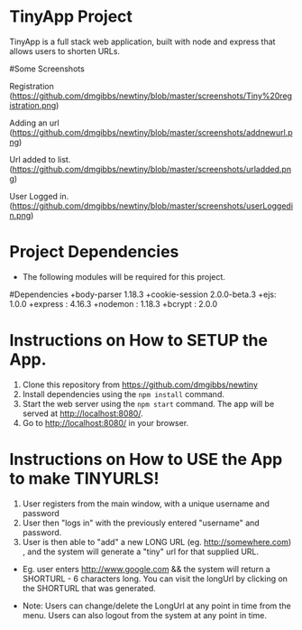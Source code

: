 # TinyApp Project 

TinyApp is a full stack web application, built with node and express that allows users to shorten URLs.


#Some Screenshots

Registration
(https://github.com/dmgibbs/newtiny/blob/master/screenshots/Tiny%20registration.png)

Adding an url
(https://github.com/dmgibbs/newtiny/blob/master/screenshots/addnewurl.png)

Url added to list.
(https://github.com/dmgibbs/newtiny/blob/master/screenshots/urladded.png)

User Logged in.
(https://github.com/dmgibbs/newtiny/blob/master/screenshots/userLoggedin.png)

# Project Dependencies
+ The following modules will be required for this project.

#Dependencies
+body-parser 1.18.3
+cookie-session   2.0.0-beta.3
+ejs: 1.0.0
+express : 4.16.3
+nodemon : 1.18.3
+bcrypt  : 2.0.0

# Instructions on How to SETUP the App.

1. Clone this repository from https://github.com/dmgibbs/newtiny
2. Install dependencies using the `npm install` command.
3. Start the web server using the `npm start` command. The app will be served at <http://localhost:8080/>.
4. Go to <http://localhost:8080/> in your browser.


# Instructions on How to USE the App to make TINYURLS!

1. User registers from the main window, with a unique username and password
2. User then "logs in" with the previously entered "username" and password.
3. User is then able to "add" a new LONG URL  (eg. http://somewhere.com) , and the system will generate a "tiny" url for that supplied URL.

+ Eg. user enters   http://www.google.com   &&  the system will return a SHORTURL - 6 characters long.  You can visit the longUrl by clicking on the SHORTURL that was generated.

+ Note: Users can change/delete the LongUrl at any point in time from the menu. Users can also logout from the system at any point in time.


